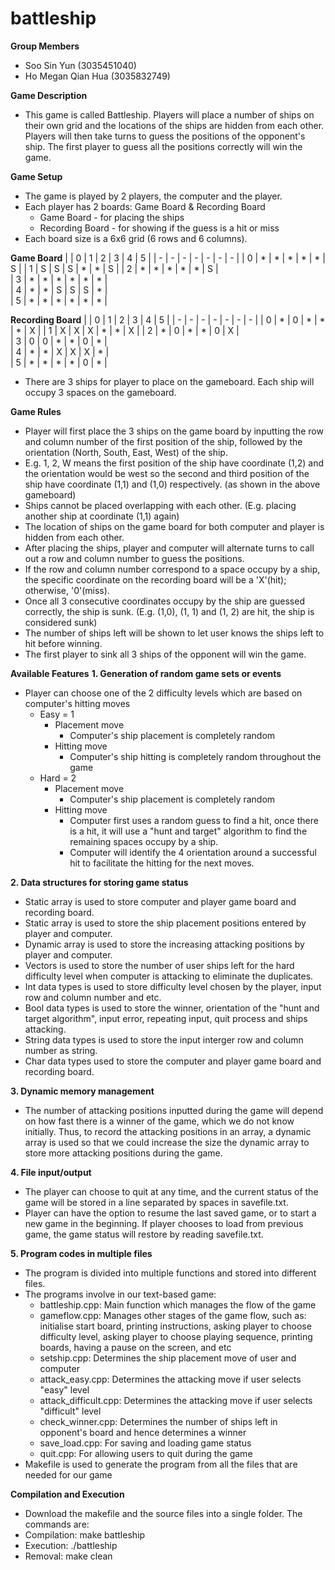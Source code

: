 # battleship

**Group Members**

- Soo Sin Yun (3035451040)
- Ho Megan Qian Hua (3035832749)

**Game Description**
- This game is called Battleship. Players will place a number of ships on their own grid and the locations of the ships are hidden from each other. Players will then take turns to guess the positions of the opponent's ship. The first player to guess all the positions correctly will win the game.

**Game Setup**
- The game is played by 2 players, the computer and the player.
- Each player has 2 boards: Game Board & Recording Board
  - Game Board - for placing the ships
  - Recording Board - for showing if the guess is a hit or miss
- Each board size is a 6x6 grid (6 rows and 6 columns).

**Game Board**
|   | 0 | 1 | 2 | 3 | 4 | 5 |
| - | - | - | - | - | - | - |
| 0 | * | * | * | * | * | S | 
| 1 | S | S | S | * | * | S |
| 2 | * | * | * | * | * | S |           
| 3 | * | * | * | * | * | * |        
| 4 | * | * | S | S | S | * |            
| 5 | * | * | * | * | * | * |            


**Recording Board**
|   | 0 | 1 | 2 | 3 | 4 | 5 |
| - | - | - | - | - | - | - |
| 0 | * | 0 | * | * | * | X | 
| 1 | X | X | X | * | * | X |
| 2 | * | 0 | * | * | 0 | X |           
| 3 | 0 | 0 | * | * | 0 | * |        
| 4 | * | * | X | X | X | * |            
| 5 | * | * | * | * | 0 | * | 
  
- There are 3 ships for player to place on the gameboard. Each ship will occupy 3 spaces on the gameboard.

**Game Rules**
- Player will first place the 3 ships on the game board by inputting the row and column number of the first position of the ship, followed by the orientation (North, South, East, West) of the ship.
- E.g. 1, 2, W means the first position of the ship have coordinate (1,2) and the orientation would be west so the second and third position of the ship have coordinate (1,1) and (1,0) respectively. (as shown in the above gameboard)
- Ships cannot be placed overlapping with each other. (E.g. placing another ship at coordinate (1,1) again)
- The location of ships on the game board for both computer and player is hidden from each other.
- After placing the ships, player and computer will alternate turns to call out a row and column number to guess the positions.
- If the row and column number correspond to a space occupy by a ship, the specific coordinate on the recording board will be a 'X'(hit); otherwise, '0'(miss).
- Once all 3 consecutive coordinates occupy by the ship are guessed correctly, the ship is sunk. (E.g. (1,0), (1, 1) and (1, 2) are hit, the ship is considered sunk)
- The number of ships left will be shown to let user knows the ships left to hit before winning.
- The first player to sink all 3 ships of the opponent will win the game.

**Available Features**
**1. Generation of random game sets or events**
- Player can choose one of the 2 difficulty levels which are based on computer's hitting moves
  - Easy = 1
    - Placement move  
      -  Computer's ship placement is completely random 
    - Hitting move
      -  Computer's ship hitting is completely random throughout the game
  - Hard = 2
    - Placement move
      -  Computer's ship placement is completely random
    - Hitting move
      -  Computer first uses a random guess to find a hit, once there is a hit, it will use a "hunt and target" algorithm to find the remaining spaces occupy by a ship.
      -  Computer will identify the 4 orientation around a successful hit to facilitate the hitting for the next moves.


**2. Data structures for storing game status**
- Static array is used to store computer and player game board and recording board. 
- Static array is used to store the ship placement positions entered by player and computer.
- Dynamic array is used to store the increasing attacking positions by player and computer.
- Vectors is used to store the number of user ships left for the hard difficulty level when computer is attacking to eliminate the duplicates.
- Int data types is used to store difficulty level chosen by the player, input row and column number and etc.
- Bool data types is used to store the winner, orientation of the "hunt and target algorithm", input error, repeating input, quit process and ships attacking. 
- String data types is used to store the input interger row and column number as string.
- Char data types used to store the computer and player game board and recording board.

**3. Dynamic memory management**
- The number of attacking positions inputted during the game will depend on how fast there is a winner of the game, which we do not know initially. Thus, to record the attacking positions in an array, a dynamic array is used so that we could increase the size the dynamic array to store more attacking positions during the game.

**4. File input/output**
- The player can choose to quit at any time, and the current status of the game will be stored in a line separated by spaces in savefile.txt.
- Player can have the option to resume the last saved game, or to start a new game in the beginning. If player chooses to load from previous game, the game status will restore by reading savefile.txt.

**5. Program codes in multiple files**
- The program is divided into multiple functions and stored into different files.
- The programs involve in our text-based game:
  - battleship.cpp: Main function which manages the flow of the game
  - gameflow.cpp: Manages other stages of the game flow, such as: initialise start board, printing instructions, asking player to choose difficulty level, asking player to choose playing sequence, printing boards, having a pause on the screen, and etc
  - setship.cpp: Determines the ship placement move of user and computer
  - attack_easy.cpp: Determines the attacking move if user selects "easy" level
  - attack_difficult.cpp: Determines the attacking move if user selects "difficult" level
  - check_winner.cpp: Determines the number of ships left in opponent's board and hence determines a winner 
  - save_load.cpp: For saving and loading game status
  - quit.cpp: For allowing users to quit during the game
- Makefile is used to generate the program from all the files that are needed for our game


**Compilation and Execution**
- Download the makefile and the source files into a single folder. The commands are:
- Compilation: make battleship
- Execution: ./battleship
- Removal: make clean



    


